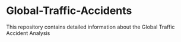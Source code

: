 # Global-Traffic-Accidents
This repository contains detailed information about the Global Traffic Accident Analysis
